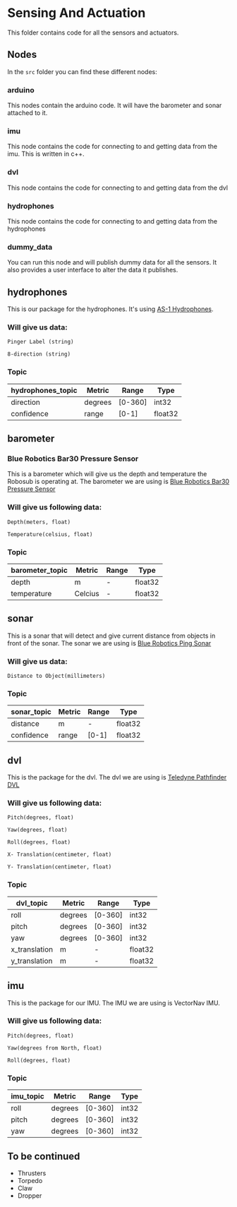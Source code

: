 # Sensing And Actuation
This folder contains code for all the sensors and actuators. 

## Nodes
In the `src` folder you can find these different nodes:

### arduino
This nodes contain the arduino code. It will have the barometer and sonar attached to it.

### imu
This node contains the code for connecting to and getting data from the imu. This is written in c++.

### dvl
This node contains the code for connecting to and getting data from the dvl

### hydrophones
This node contains the code for connecting to and getting data from the hydrophones

### dummy_data
You can run this node and will publish dummy data for all the sensors. It also provides a user interface to alter the data it publishes. 


## hydrophones
This is our package for the hydrophones. It's using [AS-1 Hydrophones](https://www.aquarianaudio.com/as-1-hydrophone.html).

### Will give us data:

`Pinger Label (string)`

`8-direction (string)`

### Topic
| hydrophones_topic                 | Metric      | Range       | Type      |
| ----------------------------------| ----------- |-----------  | ----------|
| direction                         | degrees     |[0-360]      | int32     |
| confidence                        | range       |[0-1]        | float32   |



## barometer

### Blue Robotics Bar30 Pressure Sensor
This is a barometer which will give us the depth and temperature the Robosub is operating at. The barometer we are using is [Blue Robotics Bar30 Pressure Sensor](https://github.com/bluerobotics/Bar30-Pressure-Sensor)

### Will give us following data:

`Depth(meters, float)`

`Temperature(celsius, float)`

### Topic
| barometer_topic                   | Metric      | Range       | Type      |
| ----------------------------------| ----------- |-----------  | ----------|
| depth                             | m           | -           | float32   |
| temperature                       | Celcius     | -           | float32   |


## sonar

This is a sonar that will detect and give current distance from objects in front of the sonar. The sonar we are using is [Blue Robotics Ping Sonar](https://bluerobotics.com/store/sensors-sonars-cameras/sonar/ping-sonar-r2-rp/)

### Will give us data:

`Distance to Object(millimeters)`

### Topic
| sonar_topic                       | Metric      | Range       | Type      |
| ----------------------------------| ----------- |-----------  | ----------|
| distance                          | m           | -           | float32   |
| confidence                        | range       |[0-1]        | float32   |


## dvl
This is the package for the dvl. The dvl we are using is [Teledyne Pathfinder DVL](https://www.eol.ucar.edu/system/files/VN100manual.pdf)

### Will give us following data:

`Pitch(degrees, float)`

`Yaw(degrees, float)`

`Roll(degrees, float)`

`X- Translation(centimeter, float)`

`Y- Translation(centimeter, float)`

### Topic

| dvl_topic                         | Metric      | Range       | Type      |
| ----------------------------------| ----------- |-----------  | ----------|
| roll                              | degrees     |[0-360]      | int32     |
| pitch                             | degrees     |[0-360]      | int32     |
| yaw                               | degrees     |[0-360]      | int32     |
| x_translation                     | m           |-            | float32   |
| y_translation                     | m           |-            | float32   |


## imu
This is the package for our IMU. The IMU we are using is VectorNav IMU.

### Will give us following data:

`Pitch(degrees, float)`

`Yaw(degrees from North, float)`

`Roll(degrees, float)`


### Topic

| imu_topic                         | Metric      | Range       | Type      |
| ----------------------------------| ----------- |-----------  | ----------|
| roll                              | degrees     |[0-360]      | int32     |
| pitch                             | degrees     |[0-360]      | int32     |
| yaw                               | degrees     |[0-360]      | int32     |


## To be continued

 - Thrusters
 - Torpedo
 - Claw
 - Dropper
